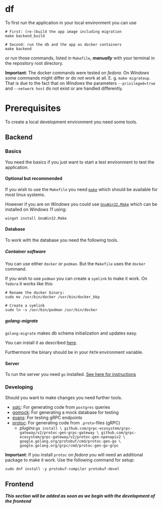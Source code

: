 # df

To first run the application in your local environment you can use 

```
# First: (re-)build the app image including migration
make backend_build

# Second: run the db and the app as docker containers
make backend
``` 

or run those commands, listed in ```Makefile```, ***manually*** with your terminal in the repository root directory.

**Important**: The docker commands were tested on *fedora*. On *Windows* some commands might differ or do not work at all. E. g. `make migrateup`.
That is due to the fact that on *Windows* the parameters `--privileged=true` and `--network host` do not exist or are handled differently.

# Prerequisites

To create a local development environment you need some tools.

## Backend
### Basics

You need the basics if you just want to start a test environment to test the application.

#### Optional but recommended
If you wish to use the `Makefile` you need [`make`](https://www.gnu.org/software/make/) which should be available for most linux systems. 

However if you are on *Windows* you could use [`GnuWin32.Make`](https://gnuwin32.sourceforge.net/install.html) which can be installed on *Windows 11* using:

```
winget install GnuWin32.Make
```

#### Database

To work with the database you need the following tools.

##### Container software

You can use either `docker` or `podman`. But the `Makefile` uses the `docker` command. 

If you wish to use `podman` you can create a `symlink` to make it work.
On `fedora` it works like this:

```
# Rename the docker binary:
sudo mv /usr/bin/docker /usr/bin/docker_bkp

# Create a symlink
sudo ln -s /usr/bin/podman /usr/bin/docker
```

##### golang-migrate

`golang-migrate` makes db schema initialization and updates easy.

You can install it as described [here](https://github.com/golang-migrate/migrate/tree/master/cmd/migrate).

Furthermore the binary should be in your `PATH` environment variable.


#### Server

To run the server you need `go` installed. [See here for instructions](https://go.dev/doc/install)

### Developing

Should you want to make changes you need further tools.

- [sqlc](https://docs.sqlc.dev/en/stable/overview/install.html): For generating code from `postgres` queries
- [gomock](https://github.com/uber-go/mock): For generating a mock database for testing
- [evans](https://github.com/ktr0731/evans): For testing gRPC endpoints
- [protoc](https://grpc.io/docs/protoc-installation/): For generating code from `.proto`-files (gRPC)
  - *plugins*:```
        go install \
    github.com/grpc-ecosystem/grpc-gateway/v2/protoc-gen-grpc-gateway \
    github.com/grpc-ecosystem/grpc-gateway/v2/protoc-gen-openapiv2 \
    google.golang.org/protobuf/cmd/protoc-gen-go \
    google.golang.org/grpc/cmd/protoc-gen-go-grpc
        ```

**Important**: If you install `protoc` on *fedora* you will need an additional package to make it work. Use the following command for setup:
```
sudo dnf install -y protobuf-compiler protobuf-devel
``` 


## Frontend

***This section will be added as soon as we begin with the development of the frontend***